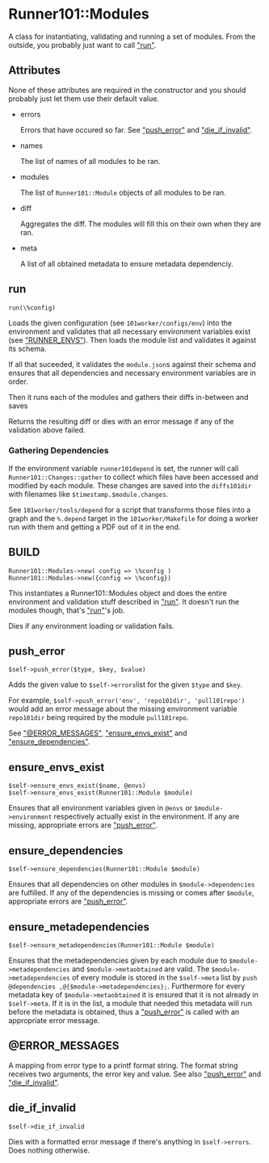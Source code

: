 # Runner101::Modules

A class for instantiating, validating and running a set of modules. From the
outside, you probably just want to call ["run"](#run).

## Attributes

None of these attributes are required in the constructor and you should
probably just let them use their default value.

- errors

    Errors that have occured so far. See ["push\_error"](#push_error) and ["die\_if\_invalid"](#die_if_invalid).

- names

    The list of names of all modules to be ran.

- modules

    The list of `Runner101::Module` objects of all modules to be ran.

- diff

    Aggregates the diff. The modules will fill this on their own when they are ran.
 
- meta

	A list of all obtained metadata to ensure metadata dependenciy.

## run

    run(\%config)

Loads the given configuration (see `101worker/configs/env`) into the
environment and validates that all necessary environment variables exist (see
["RUNNER\_ENVS"](#runner_envs)). Then loads the module list and validates it against its
schema.

If all that suceeded, it validates the `module.json`s against their schema and
ensures that all dependencies and necessary environment variables are in order.

Then it runs each of the modules and gathers their diffs in-between and saves

Returns the resulting diff or dies with an error message if any of the
validation above failed.

### Gathering Dependencies

If the environment variable `runner101depend` is set, the runner will call
`Runner101::Changes::gather` to collect which files have been accessed and
modified by each module. These changes are saved into the `diffs101dir`
with filenames like `$timestamp.$module.changes`.

See `101worker/tools/depend` for a script that transforms those files into a
graph and the `%.depend` target in the `101worker/Makefile` for doing a
worker run with them and getting a PDF out of it in the end.

## BUILD

    Runner101::Modules->new( config => \%config )
    Runner101::Modules->new({config => \%config})

This instantiates a Runner101::Modules object and does the entire environment
and validation stuff described in ["run"](#run). It doesn't run the modules though,
that's ["run"](#run)'s job.

Dies if any environment loading or validation fails.

## push\_error

    $self->push_error($type, $key, $value)

Adds the given value to `$self->errors`list for the given `$type` and
`$key`.

For example, `$self->push_error('env', 'repo101dir', 'pull101repo')`
would add an error message about the missing  environment variable
`repo101dir` being required by the module `pull101repo`.

See ["@ERROR\_MESSAGES"](#error_messages), ["ensure\_envs\_exist"](#ensure_envs_exist) and ["ensure\_dependencies"](#ensure_dependencies).

## ensure\_envs\_exist

    $self->ensure_envs_exist($name, @envs)
    $self->ensure_envs_exist(Runner101::Module $module)

Ensures that all environment variables given in `@envs` or
`$module->environment` respectively actually exist in the environment. If
any are missing, appropriate errors are ["push\_error"](#push_error).

 
## ensure\_dependencies

	$self->ensure_dependencies(Runner101::Module $module)

Ensures that all dependencies on other modules in `$module->dependencies`
are fulfilled. If any of the dependencies is missing or comes after `$module`,
appropriate errors are ["push\_error"](#push_error).


## ensure\_metadependencies

    $self->ensure_metadependencies(Runner101::Module $module)

Ensures that the metadependencies given by each module due to 
`$module->metadependencies` and `$module->metaobtained` are valid.
The `$module->metadependencies` of every module is stored in the `$self->meta` 
list by `push @dependencies ,@{$module->metadependencies};`. 
Furthermore for every metadata key of `$module->metaobtained` it is
ensured that it is not already in `$self->meta`. If it is in the list, a 
module that needed this metadata will run before the metadata is 
obtained, thus a ["push\_error"](#push_error) is called with an appropriate
error message. 


## @ERROR\_MESSAGES

A mapping from error type to a printf format string. The format string receives
two arguments, the error key and value. See also ["push\_error"](#push_error) and
["die\_if\_invalid"](#die_if_invalid).

## die\_if\_invalid

    $self->die_if_invalid

Dies with a formatted error message if there's anything in
`$self->errors`. Does nothing otherwise.
